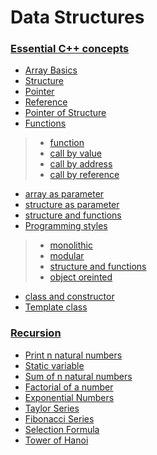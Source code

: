 # Data Structures

### [Essential C++ concepts](https://github.com/arpitbaheti2002/Data-Structures-and-Algorithms/blob/main/Data-Structures/cpp-concepts)

+ [Array Basics](https://github.com/arpitbaheti2002/Data-Structures-and-Algorithms/blob/main/Data-Structures/cpp-concepts/1_array-basics.cpp)
+ [Structure](https://github.com/arpitbaheti2002/Data-Structures-and-Algorithms/blob/main/Data-Structures/cpp-concepts/2_structure.cpp)
+ [Pointer](https://github.com/arpitbaheti2002/Data-Structures-and-Algorithms/blob/main/Data-Structures/cpp-concepts/3_pointer.cpp)  
+ [Reference](https://github.com/arpitbaheti2002/Data-Structures-and-Algorithms/blob/main/Data-Structures/cpp-concepts/4_reference.cpp)   
+ [Pointer of Structure](https://github.com/arpitbaheti2002/Data-Structures-and-Algorithms/blob/main/Data-Structures/cpp-concepts/5_pointer_to_structure.cpp)
+ [Functions](https://github.com/arpitbaheti2002/Data-Structures-and-Algorithms/blob/main/Data-Structures/cpp-concepts/6_functions)
>+ [function](https://github.com/arpitbaheti2002/Data-Structures-and-Algorithms/blob/main/Data-Structures/cpp-concepts/6_functions/6_1_function.cpp)
>+ [call by value](https://github.com/arpitbaheti2002/Data-Structures-and-Algorithms/blob/main/Data-Structures/cpp-concepts/6_functions/6_2_call_by_value.cpp)
>+ [call by address](https://github.com/arpitbaheti2002/Data-Structures-and-Algorithms/blob/main/Data-Structures/cpp-concepts/6_functions/6_3_call_by_address.cpp)
>+ [call by reference](https://github.com/arpitbaheti2002/Data-Structures-and-Algorithms/blob/main/Data-Structures/cpp-concepts/6_functions/6_4_call_by_reference.cpp)
+ [array as parameter](https://github.com/arpitbaheti2002/Data-Structures-and-Algorithms/blob/main/Data-Structures/cpp-concepts/7_array_as_parameter.cpp)
+ [structure as parameter](https://github.com/arpitbaheti2002/Data-Structures-and-Algorithms/blob/main/Data-Structures/cpp-concepts/8_structure_as_parameter.cpp)
+ [structure and functions](https://github.com/arpitbaheti2002/Data-Structures-and-Algorithms/blob/main/Data-Structures/cpp-concepts/9_structure_and_functions.cpp)
+ [Programming styles](https://github.com/arpitbaheti2002/Data-Structures-and-Algorithms/blob/main/Data-Structures/cpp-concepts/10_Programming-styles)
>+ [monolithic](https://github.com/arpitbaheti2002/Data-Structures-and-Algorithms/blob/main/Data-Structures/cpp-concepts/10_Programming-styles/10_1_monolithic.cpp)
>+ [modular](https://github.com/arpitbaheti2002/Data-Structures-and-Algorithms/blob/main/Data-Structures/cpp-concepts/10_Programming-styles/10_2_modular.cpp)
>+ [structure and functions](https://github.com/arpitbaheti2002/Data-Structures-and-Algorithms/blob/main/Data-Structures/cpp-concepts/10_Programming-styles/10_3_structure-and-functions.cpp)
>+ [object oreinted](https://github.com/arpitbaheti2002/Data-Structures-and-Algorithms/blob/main/Data-Structures/cpp-concepts/10_Programming-styles/10_4_object-oriented.cpp)
+ [class and constructor](https://github.com/arpitbaheti2002/Data-Structures-and-Algorithms/blob/main/Data-Structures/cpp-concepts/11_class_and_constructor.cpp)
+ [Template class](https://github.com/arpitbaheti2002/Data-Structures-and-Algorithms/blob/main/Data-Structures/cpp-concepts/12_template_class.cpp) 

### [Recursion](https://github.com/arpitbaheti2002/Data-Structures-and-Algorithms/blob/main/Data-Structures/recursion)

+ [Print n natural numbers](https://github.com/arpitbaheti2002/Data-Structures-and-Algorithms/blob/main/Data-Structures/recursion/1_print-n-natural-numbers.cpp)
+ [Static variable](https://github.com/arpitbaheti2002/Data-Structures-and-Algorithms/blob/main/Data-Structures/recursion/2_static-variable.cpp)
+ [Sum of n natural numbers](https://github.com/arpitbaheti2002/Data-Structures-and-Algorithms/blob/main/Data-Structures/recursion/3_sum-n-natural-numbers.cpp)
+ [Factorial of a number](https://github.com/arpitbaheti2002/Data-Structures-and-Algorithms/blob/main/Data-Structures/recursion/4_factorial.cpp)
+ [Exponential Numbers](https://github.com/arpitbaheti2002/Data-Structures-and-Algorithms/blob/main/Data-Structures/recursion/5_exponent.cpp)
+ [Taylor Series](https://github.com/arpitbaheti2002/Data-Structures-and-Algorithms/blob/main/Data-Structures/recursion/6_taylor-series.cpp)
+ [Fibonacci Series](https://github.com/arpitbaheti2002/Data-Structures-and-Algorithms/blob/main/Data-Structures/recursion/7_fibonacci-series.cpp)
+ [Selection Formula](https://github.com/arpitbaheti2002/Data-Structures-and-Algorithms/blob/main/Data-Structures/recursion/8_selection-formula.cpp)
+ [Tower of Hanoi](https://github.com/arpitbaheti2002/Data-Structures-and-Algorithms/blob/main/Data-Structures/recursion/9_Tower-of-Hanoi.cpp)